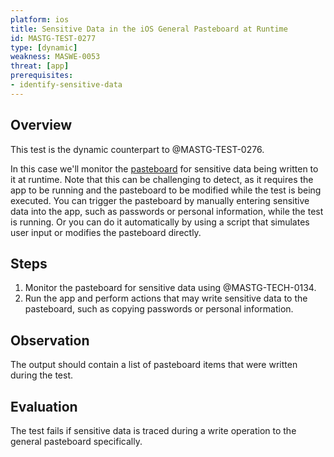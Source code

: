 ```yaml
---
platform: ios
title: Sensitive Data in the iOS General Pasteboard at Runtime
id: MASTG-TEST-0277
type: [dynamic]
weakness: MASWE-0053
threat: [app]
prerequisites:
- identify-sensitive-data
---
```


## Overview

This test is the dynamic counterpart to @MASTG-TEST-0276.

In this case we'll monitor the [pasteboard](../../../Document/0x06h-Testing-Platform-Interaction.md/#pasteboard) for sensitive data being written to it at runtime. Note that this can be challenging to detect, as it requires the app to be running and the pasteboard to be modified while the test is being executed. You can trigger the pasteboard by manually entering sensitive data into the app, such as passwords or personal information, while the test is running. Or you can do it automatically by using a script that simulates user input or modifies the pasteboard directly.

## Steps

1. Monitor the pasteboard for sensitive data using @MASTG-TECH-0134.
2. Run the app and perform actions that may write sensitive data to the pasteboard, such as copying passwords or personal information.

## Observation

The output should contain a list of pasteboard items that were written during the test.

## Evaluation

The test fails if sensitive data is traced during a write operation to the general pasteboard specifically.
